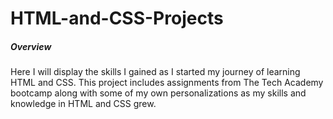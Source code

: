# HTML-and-CSS-Projects
<h5>Overview</h5>
Here I will display the skills I gained as I started my journey of learning HTML and CSS. This project includes assignments from The Tech Academy bootcamp along with some of my own personalizations as my skills and knowledge in HTML and CSS grew. 
